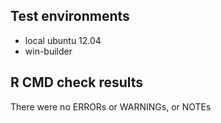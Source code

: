 ## Test environments
* local ubuntu 12.04
* win-builder

## R CMD check results
There were no ERRORs or WARNINGs, or NOTEs
